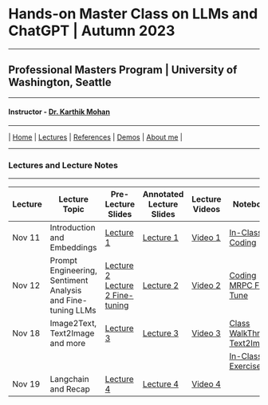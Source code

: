 # Hands-on Master Class on LLMs and ChatGPT | Autumn 2023

***
 
## Professional Masters Program | University of Washington, Seattle 

***


#### Instructor - [Dr. Karthik Mohan](https://www.ece.uw.edu/people/karthik-mohan/)

***

| [Home](index.md)  | [Lectures](lectures.md)    | [References](references.md) | [Demos](demos.md) | [About me](karthik.md) |


***


### Lectures and Lecture Notes

***

| Lecture | Lecture Topic | Pre-Lecture Slides | Annotated Lecture Slides | Lecture Videos | Notebooks | 
| --- | --- | --- | --- | --- | --- |
| Nov 11| Introduction and Embeddings |  [Lecture 1](Lectures/November_11_2023_lecture.pdf) | [Lecture 1]() | [Video 1]() |[In-Class Coding](In_Class/Nov11_In_Class_Assignment_ECE_UW_PMP_course_2023.ipynb) | 
| Nov 12 | Prompt Engineering, Sentiment Analysis and Fine-tuning LLMs | [Lecture 2](Lectures/Nov_12_prompting.pdf) [Lecture 2 Fine-tuning](Lectures/Nov_12_2023_Fine_tuning.pdf) | [Lecture 2]() | [Video 2]()  |[Coding](In_Class/Nov12_inclass_exercise.ipynb) [MRPC Fine-Tune](Lectures/mrpc_full_training_hugging_face.ipynb) |
| Nov 18 | Image2Text, Text2Image and more | [Lecture 3]() | [Lecture 3]() | [Video 3]()  |[Class WalkThrough](Lectures/Nov_18_2023_Class_Walkthrough.ipynb)  [Text2Image](Lectures/Text_to_Image_Demo.ipynb)  |
| | | | | |[In-Class Exercise](In_Class/Nov_18_2023_In_class_Exercise.ipynb) |
| Nov 19 | Langchain and Recap| [Lecture 4]() | [Lecture 4]() | [Video 4]()  | |
